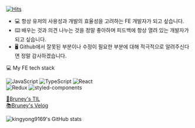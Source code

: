 [![Hits](https://hits.seeyoufarm.com/api/count/incr/badge.svg?url=https%3A%2F%2Fgithub.com%2Fkingyong9169&count_bg=%2379C83D&title_bg=%23555555&icon=&icon_color=%23E7E7E7&title=hits&edge_flat=false)](https://hits.seeyoufarm.com)

- 💻 항상 유저의 사용성과 개발의 효율성을 고려하는 FE 개발자가 되고 싶습니다.
- ⌨️ 배우는 것과 의견 나누는 것을 정말 좋아하며 피드백에 항상 열려 있는 개발자가 되고 싶습니다.
- 🖥 Github에서 잘못된 부분이나 수정이 필요한 부분에 대해 적극적으로 알려주신다면 정말 감사하겠습니다.
<div>

💻 My FE tech stack

<img alt="JavaScript" src ="https://img.shields.io/badge/JavaScript-F7DF1E.svg?&style=flat&logo=JavaScript&logoColor=white"/> <img alt="TypeScript" src ="https://img.shields.io/badge/TypeScript-007ACC.svg?&style=flat&logo=TypeScript&logoColor=white"/> <img alt="React" src ="https://img.shields.io/badge/React-61DAFB.svg?&style=flat&logo=React&logoColor=white"/> </br> <img alt="Redux" src ="https://img.shields.io/badge/Redux-764ABC.svg?&style=flat&logo=Redux&logoColor=white"/>
<img alt="styled-components" src ="https://img.shields.io/badge/styled components-DB7093.svg?&style=flat&logo=styled-components&logoColor=white"/>
</div>

[📖Bruney's TIL](https://kingyong9169.github.io/TIL/) <br>[📚Bruney's Velog](https://velog.io/@kingyong9169)


![kingyong9169's GitHub stats](https://github-readme-stats.vercel.app/api?username=kingyong9169&bg_color=30,e96443,904e95&title_color=fff&text_color=fff&show_icons=true&count_private=true)
